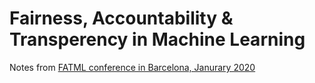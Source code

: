 # Fairness, Accountability & Transperency in Machine Learning
Notes from [FATML conference in Barcelona, Janurary 2020](https://fatconference.org/2020/)
